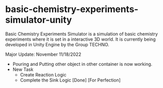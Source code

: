 # basic-chemistry-experiments-simulator-unity

Basic Chemistry Experiments Simulator is a simulation of basic chemistry experiments where it is set in a interactive 3D world. It is currently being developed in Unity Engine by the Group TECHNO.

Major Update: November 11/18/2022
  - Pouring and Putting other object in other container is now working.
  - New Task
       - Create Reaction Logic
       - Complete the Sink Logic [Done] [For Perfection]
